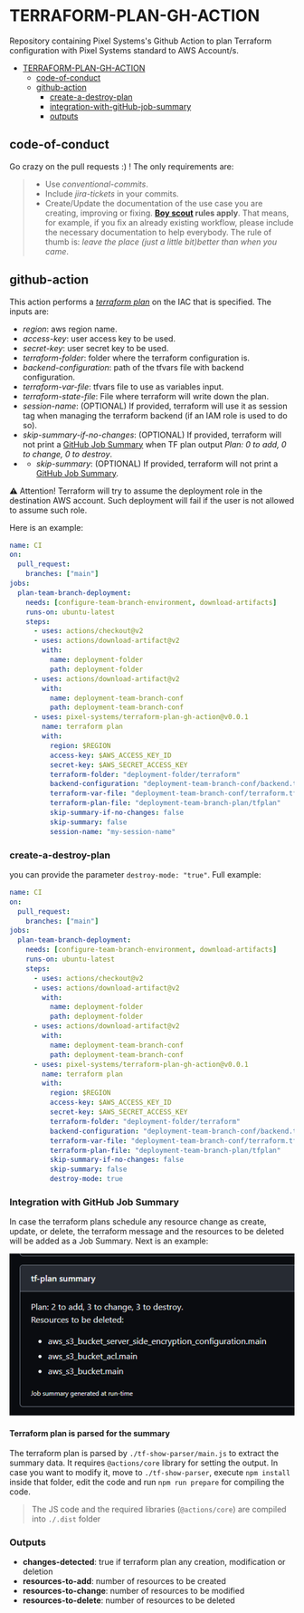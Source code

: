# TERRAFORM-PLAN-GH-ACTION

Repository containing Pixel Systems's Github Action to plan Terraform configuration with Pixel Systems standard to AWS Account/s.

- [TERRAFORM-PLAN-GH-ACTION](#TERRAFORM-PLAN-GH-ACTION)
  - [code-of-conduct](#code-of-conduct)
  - [github-action](#github-action)
    - [create-a-destroy-plan](#create-a-destroy-plan)
    - [integration-with-gitHub-job-summary](#integration-with-gitHub-job-summary)
    - [outputs](#outputs)

## code-of-conduct

Go crazy on the pull requests :) ! The only requirements are:

> - Use _conventional-commits_.
> - Include _jira-tickets_ in your commits.
> - Create/Update the documentation of the use case you are creating, improving or fixing. **[Boy scout](https://biratkirat.medium.com/step-8-the-boy-scout-rule-robert-c-martin-uncle-bob-9ac839778385) rules apply**. That means, for example, if you fix an already existing workflow, please include the necessary documentation to help everybody. The rule of thumb is: _leave the place (just a little bit)better than when you came_.

## github-action

This action performs a [_terraform plan_](https://www.terraform.io/cli/commands/plan) on the IAC that is specified. The inputs are:

- _region_: aws region name.
- _access-key_: user access key to be used.
- _secret-key_: user secret key to be used.
- _terraform-folder_: folder where the terraform configuration is.
- _backend-configuration_: path of the tfvars file with backend configuration.
- _terraform-var-file_: tfvars file to use as variables input.
- _terraform-state-file_: File where terraform will write down the plan.
- _session-name_: (OPTIONAL) If provided, terraform will use it as session tag when managing the terraform backend (if an IAM role is used to do so).
- _skip-summary-if-no-changes_: (OPTIONAL) If provided, terraform will not print a [GitHub Job Summary](#integration-with-github-job-summary) when TF plan output _Plan: 0 to add, 0 to change, 0 to destroy_.
- - _skip-summary_: (OPTIONAL) If provided, terraform will not print a [GitHub Job Summary](#integration-with-github-job-summary).

⚠️ Attention! Terraform will try to assume the deployment role in the destination AWS account. Such deployment will fail if the user is not allowed to assume such role.

Here is an example:

```yaml
name: CI
on:
  pull_request:
    branches: ["main"]
jobs:
  plan-team-branch-deployment:
    needs: [configure-team-branch-environment, download-artifacts]
    runs-on: ubuntu-latest
    steps:
      - uses: actions/checkout@v2
      - uses: actions/download-artifact@v2
        with:
          name: deployment-folder
          path: deployment-folder
      - uses: actions/download-artifact@v2
        with:
          name: deployment-team-branch-conf
          path: deployment-team-branch-conf
      - uses: pixel-systems/terraform-plan-gh-action@v0.0.1
        name: terraform plan
        with:
          region: $REGION
          access-key: $AWS_ACCESS_KEY_ID
          secret-key: $AWS_SECRET_ACCESS_KEY
          terraform-folder: "deployment-folder/terraform"
          backend-configuration: "deployment-team-branch-conf/backend.tf"
          terraform-var-file: "deployment-team-branch-conf/terraform.tfvars"
          terraform-plan-file: "deployment-team-branch-plan/tfplan"
          skip-summary-if-no-changes: false
          skip-summary: false
          session-name: "my-session-name"
```

### create-a-destroy-plan

you can provide the parameter `destroy-mode: "true"`. Full example:

```yaml
name: CI
on:
  pull_request:
    branches: ["main"]
jobs:
  plan-team-branch-deployment:
    needs: [configure-team-branch-environment, download-artifacts]
    runs-on: ubuntu-latest
    steps:
      - uses: actions/checkout@v2
      - uses: actions/download-artifact@v2
        with:
          name: deployment-folder
          path: deployment-folder
      - uses: actions/download-artifact@v2
        with:
          name: deployment-team-branch-conf
          path: deployment-team-branch-conf
      - uses: pixel-systems/terraform-plan-gh-action@v0.0.1
        name: terraform plan
        with:
          region: $REGION
          access-key: $AWS_ACCESS_KEY_ID
          secret-key: $AWS_SECRET_ACCESS_KEY
          terraform-folder: "deployment-folder/terraform"
          backend-configuration: "deployment-team-branch-conf/backend.tf"
          terraform-var-file: "deployment-team-branch-conf/terraform.tfvars"
          terraform-plan-file: "deployment-team-branch-plan/tfplan"
          skip-summary-if-no-changes: false
          skip-summary: false
          destroy-mode: true
```

### Integration with GitHub Job Summary

In case the terraform plans schedule any resource change as create, update, or delete, the terraform message and the resources to be deleted will be added as a Job Summary. Next is an example:

![Job Summary Example](./docs/job-summary.png)

#### Terraform plan is parsed for the summary

The terraform plan is parsed by `./tf-show-parser/main.js` to extract the summary data. It requires `@actions/core` library for setting the output. In case you want to modify it, move to `./tf-show-parser`, execute `npm install` inside that folder, edit the code and run `npm run prepare` for compiling the code.

> The JS code and the required libraries (`@actions/core`) are compiled into `./.dist` folder

### Outputs

- **changes-detected**: true if terraform plan any creation, modification or deletion
- **resources-to-add**: number of resources to be created
- **resources-to-change**: number of resources to be modified
- **resources-to-delete**: number of resources to be deleted
